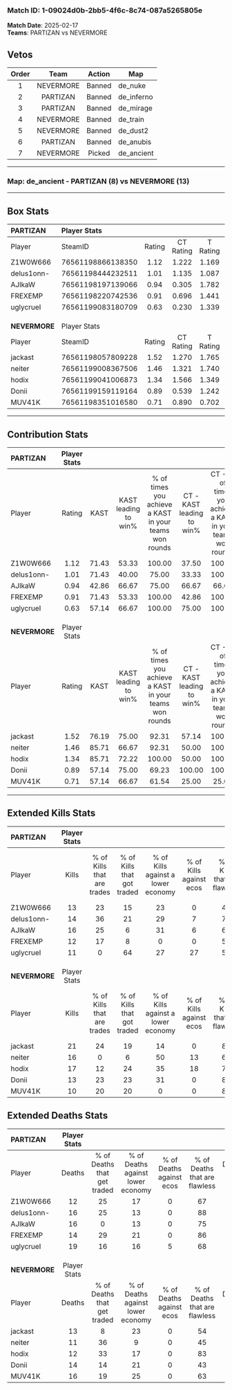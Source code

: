 ### Match ID: 1-09024d0b-2bb5-4f6c-8c74-087a5265805e  
**Match Date**: 2025-02-17  
**Teams**: PARTIZAN vs NEVERMORE  

## Vetos  

| Order | Team | Action | Map |
| :---: | :--: | :----: | --- |
| 1 | NEVERMORE | Banned | de_nuke |
| 2 | PARTIZAN | Banned | de_inferno |
| 3 | PARTIZAN | Banned | de_mirage |
| 4 | NEVERMORE | Banned | de_train |
| 5 | NEVERMORE | Banned | de_dust2 |
| 6 | PARTIZAN | Banned | de_anubis |
| 7 | NEVERMORE | Picked | de_ancient |

---  

### **Map**: de_ancient - PARTIZAN (8) vs NEVERMORE (13)  
---  

## Box Stats  

| **PARTIZAN**  | Player Stats      |        |           |          |       |       |       |         |        |      |     |
| :- | :- | :-: | :-: | :-: | :-: | :-: | :-: | :-: | :-: | :-: | :-: |
| Player        | SteamID           | Rating | CT Rating | T Rating | KAST  |  ADR  | Kills | Assists | Deaths | K/D  | HS% |
| Z1W0W666      | 76561198866138350 |  1.12  |   1.222   |  1.169   | 71.43 | 86.4  |  13   |    7    |   12   | 1.08 | 46  |
| delus1onn-    | 76561198444232511 |  1.01  |   1.135   |  1.087   | 71.43 | 73.6  |  14   |    4    |   16   | 0.88 | 21  |
| AJlkaW        | 76561198197139066 |  0.94  |   0.305   |  1.782   | 42.86 | 89.0  |  16   |    5    |   16   | 1.00 | 68  |
| FREXEMP       | 76561198220742536 |  0.91  |   0.696   |  1.441   | 71.43 | 55.5  |  12   |    2    |   14   | 0.86 | 58  |
| uglycrueI     | 76561199083180709 |  0.63  |   0.230   |  1.339   | 57.14 | 51.7  |  11   |    3    |   19   | 0.58 | 36  |
|               |                   |        |           |          |       |       |       |         |        |      |     |
|               |                   |        |           |          |       |       |       |         |        |      |     |
|               |                   |        |           |          |       |       |       |         |        |      |     |
| **NEVERMORE** | Player Stats      |        |           |          |       |       |       |         |        |      |     |
| Player        | SteamID           | Rating | CT Rating | T Rating | KAST  |  ADR  | Kills | Assists | Deaths | K/D  | HS% |
| jackast       | 76561198057809228 |  1.52  |   1.270   |  1.765   | 76.19 | 105.4 |  21   |    7    |   13   | 1.62 | 42  |
| neiter        | 76561199008367506 |  1.46  |   1.321   |  1.740   | 85.71 | 107.3 |  16   |   10    |   11   | 1.45 | 81  |
| hodix         | 76561199041006873 |  1.34  |   1.566   |  1.349   | 85.71 | 71.8  |  17   |    6    |   12   | 1.42 | 17  |
| Donii         | 76561199159119164 |  0.89  |   0.539   |  1.242   | 57.14 | 71.0  |  13   |    1    |   14   | 0.93 | 38  |
| MUV41K        | 76561198351016580 |  0.71  |   0.890   |  0.702   | 57.14 | 60.3  |  10   |    6    |   16   | 0.63 | 70  |
---  

## Contribution Stats  

| **PARTIZAN**  | Player Stats |       |                      |                                                        |                           |                                                             |                          |                                                            |
| :- | :-: | :-: | :-: | :-: | :-: | :-: | :-: | :-: |
| Player        |    Rating    | KAST  | KAST leading to win% | % of times you achieve a KAST in your teams won rounds | CT - KAST leading to win% | CT - % of times you achieve a KAST in your teams won rounds | T - KAST leading to win% | T - % of times you achieve a KAST in your teams won rounds |
| Z1W0W666      |     1.12     | 71.43 |        53.33         |                         100.00                         |           37.50           |                           100.00                            |          71.43           |                           100.00                           |
| delus1onn-    |     1.01     | 71.43 |        40.00         |                         75.00                          |           33.33           |                           100.00                            |          50.00           |                           60.00                            |
| AJlkaW        |     0.94     | 42.86 |        66.67         |                         75.00                          |           66.67           |                            66.67                            |          66.67           |                           80.00                            |
| FREXEMP       |     0.91     | 71.43 |        53.33         |                         100.00                         |           42.86           |                           100.00                            |          62.50           |                           100.00                           |
| uglycrueI     |     0.63     | 57.14 |        66.67         |                         100.00                         |           75.00           |                           100.00                            |          62.50           |                           100.00                           |
|               |              |       |                      |                                                        |                           |                                                             |                          |                                                            |
|               |              |       |                      |                                                        |                           |                                                             |                          |                                                            |
|               |              |       |                      |                                                        |                           |                                                             |                          |                                                            |
| **NEVERMORE** | Player Stats |       |                      |                                                        |                           |                                                             |                          |                                                            |
| Player        |    Rating    | KAST  | KAST leading to win% | % of times you achieve a KAST in your teams won rounds | CT - KAST leading to win% | CT - % of times you achieve a KAST in your teams won rounds | T - KAST leading to win% | T - % of times you achieve a KAST in your teams won rounds |
| jackast       |     1.52     | 76.19 |        75.00         |                         92.31                          |           57.14           |                           100.00                            |          88.89           |                           88.89                            |
| neiter        |     1.46     | 85.71 |        66.67         |                         92.31                          |           50.00           |                           100.00                            |          80.00           |                           88.89                            |
| hodix         |     1.34     | 85.71 |        72.22         |                         100.00                         |           50.00           |                           100.00                            |          90.00           |                           100.00                           |
| Donii         |     0.89     | 57.14 |        75.00         |                         69.23                          |          100.00           |                           100.00                            |          62.50           |                           55.56                            |
| MUV41K        |     0.71     | 57.14 |        66.67         |                         61.54                          |           25.00           |                            25.00                            |          87.50           |                           77.78                            |
---  

## Extended Kills Stats  

| **PARTIZAN**  | Player Stats |                            |                            |                                    |                         |                              |                                 |                                       |                    |           |
| :- | :-: | :-: | :-: | :-: | :-: | :-: | :-: | :-: | :-: | :-: |
| Player        |    Kills     | % of Kills that are trades | % of Kills that got traded | % of Kills against a lower economy | % of Kills against ecos | % of Kills that are flawless | % of Kills that are close duels | % of Kills that are assisted by flash | Pistol Round Kills | AWP Kills |
| Z1W0W666      |      13      |             23             |             15             |                 23                 |            0            |              46              |               23                |                   0                   |         0          |     1     |
| delus1onn-    |      14      |             36             |             21             |                 29                 |            7            |              71              |                0                |                   7                   |         10         |     0     |
| AJlkaW        |      16      |             25             |             6              |                 31                 |            6            |              63              |                6                |                  13                   |         0          |     2     |
| FREXEMP       |      12      |             17             |             8              |                 0                  |            0            |              50              |               17                |                   0                   |         0          |     5     |
| uglycrueI     |      11      |             0              |             64             |                 27                 |           27            |              55              |               18                |                   9                   |         0          |     1     |
|               |              |                            |                            |                                    |                         |                              |                                 |                                       |                    |           |
|               |              |                            |                            |                                    |                         |                              |                                 |                                       |                    |           |
|               |              |                            |                            |                                    |                         |                              |                                 |                                       |                    |           |
| **NEVERMORE** | Player Stats |                            |                            |                                    |                         |                              |                                 |                                       |                    |           |
| Player        |    Kills     | % of Kills that are trades | % of Kills that got traded | % of Kills against a lower economy | % of Kills against ecos | % of Kills that are flawless | % of Kills that are close duels | % of Kills that are assisted by flash | Pistol Round Kills | AWP Kills |
| jackast       |      21      |             24             |             19             |                 14                 |            0            |              81              |               10                |                   0                   |         0          |     4     |
| neiter        |      16      |             0              |             6              |                 50                 |           13            |              63              |               13                |                  13                   |         1          |     1     |
| hodix         |      17      |             12             |             24             |                 35                 |           18            |              76              |                0                |                   0                   |         10         |     1     |
| Donii         |      13      |             23             |             23             |                 31                 |            0            |              85              |                8                |                  31                   |         0          |     0     |
| MUV41K        |      10      |             20             |             20             |                 0                  |            0            |              80              |                0                |                   0                   |         0          |     3     |
## Extended Deaths Stats  

| **PARTIZAN**  | Player Stats |                             |                                   |                          |                               |                            |                           |               |
| :- | :-: | :-: | :-: | :-: | :-: | :-: | :-: | :-: |
| Player        |    Deaths    | % of Deaths that get traded | % of Deaths against lower economy | % of Deaths against ecos | % of Deaths that are flawless | % of Deaths that are close | % of Deaths while blinded | Deaths to AWP |
| Z1W0W666      |      12      |             25              |                17                 |            0             |              67               |             17             |             0             |       2       |
| delus1onn-    |      16      |             25              |                13                 |            0             |              88               |             6              |            13             |       2       |
| AJlkaW        |      16      |              0              |                13                 |            0             |              75               |             6              |             0             |       3       |
| FREXEMP       |      14      |             29              |                21                 |            0             |              86               |             0              |             7             |       1       |
| uglycrueI     |      19      |             16              |                16                 |            5             |              68               |             5              |            16             |       3       |
|               |              |                             |                                   |                          |                               |                            |                           |               |
|               |              |                             |                                   |                          |                               |                            |                           |               |
|               |              |                             |                                   |                          |                               |                            |                           |               |
| **NEVERMORE** | Player Stats |                             |                                   |                          |                               |                            |                           |               |
| Player        |    Deaths    | % of Deaths that get traded | % of Deaths against lower economy | % of Deaths against ecos | % of Deaths that are flawless | % of Deaths that are close | % of Deaths while blinded | Deaths to AWP |
| jackast       |      13      |              8              |                23                 |            0             |              54               |             15             |             8             |       2       |
| neiter        |      11      |             36              |                 9                 |            0             |              45               |             27             |             9             |       1       |
| hodix         |      12      |             33              |                17                 |            0             |              83               |             8              |             0             |       2       |
| Donii         |      14      |             14              |                21                 |            0             |              43               |             7              |             7             |       1       |
| MUV41K        |      16      |             19              |                25                 |            0             |              63               |             6              |             6             |       4       |
